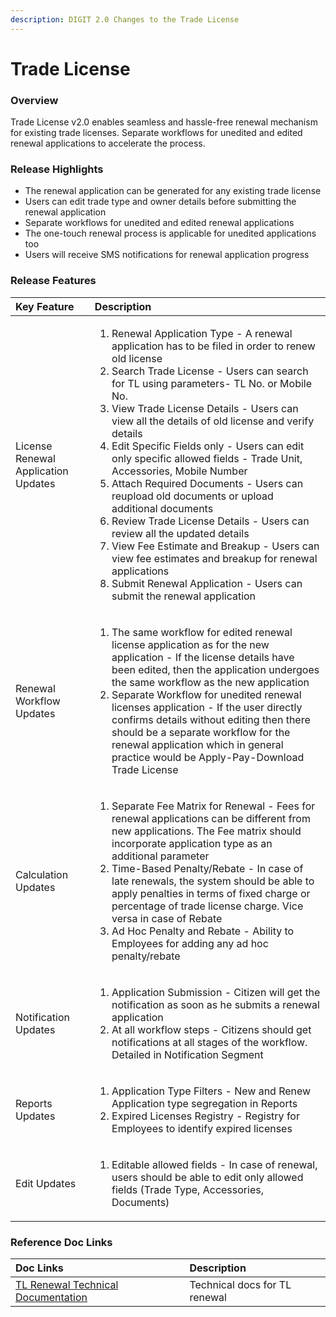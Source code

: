 ```yaml
---
description: DIGIT 2.0 Changes to the Trade License
---
```


# Trade License

### Overview <a id="Overview"></a>

Trade License v2.0 enables seamless and hassle-free renewal mechanism for existing trade licenses. Separate workflows for unedited and edited renewal applications to accelerate the process.

### Release Highlights <a id="Release-Highlights"></a>

* The renewal application can be generated for any existing trade license
* Users can edit trade type and owner details before submitting the renewal application 
* Separate workflows for unedited and edited renewal applications
* The one-touch renewal process is applicable for unedited applications too 
* Users will receive SMS notifications for renewal application progress

### Release Features <a id="Release-Features"></a>

<table>
  <thead>
    <tr>
      <th style="text-align:left"><b>Key Feature</b>
      </th>
      <th style="text-align:left"><b>Description</b>
      </th>
    </tr>
  </thead>
  <tbody>
    <tr>
      <td style="text-align:left">License Renewal Application Updates</td>
      <td style="text-align:left">
        <ol>
          <li>Renewal Application Type - A renewal application has to be filed in order
            to renew old license</li>
          <li>Search Trade License - Users can search for TL using parameters- TL No.
            or Mobile No.</li>
          <li>View Trade License Details - Users can view all the details of old license
            and verify details</li>
          <li>Edit Specific Fields only - Users can edit only specific allowed fields
            - Trade Unit, Accessories, Mobile Number</li>
          <li>Attach Required Documents - Users can reupload old documents or upload
            additional documents</li>
          <li>Review Trade License Details - Users can review all the updated details</li>
          <li>View Fee Estimate and Breakup - Users can view fee estimates and breakup
            for renewal applications</li>
          <li>Submit Renewal Application - Users can submit the renewal application</li>
        </ol>
      </td>
    </tr>
    <tr>
      <td style="text-align:left">Renewal Workflow Updates</td>
      <td style="text-align:left">
        <ol>
          <li>The same workflow for edited renewal license application as for the new
            application - If the license details have been edited, then the application
            undergoes the same workflow as the new application</li>
          <li>Separate Workflow for unedited renewal licenses application - If the user
            directly confirms details without editing then there should be a separate
            workflow for the renewal application which in general practice would be
            Apply-Pay-Download Trade License</li>
        </ol>
      </td>
    </tr>
    <tr>
      <td style="text-align:left">Calculation Updates</td>
      <td style="text-align:left">
        <ol>
          <li>Separate Fee Matrix for Renewal - Fees for renewal applications can be
            different from new applications. The Fee matrix should incorporate application
            type as an additional parameter</li>
          <li>Time-Based Penalty/Rebate - In case of late renewals, the system should
            be able to apply penalties in terms of fixed charge or percentage of trade
            license charge. Vice versa in case of Rebate</li>
          <li>Ad Hoc Penalty and Rebate - Ability to Employees for adding any ad hoc
            penalty/rebate</li>
        </ol>
      </td>
    </tr>
    <tr>
      <td style="text-align:left">Notification Updates</td>
      <td style="text-align:left">
        <ol>
          <li>Application Submission - Citizen will get the notification as soon as
            he submits a renewal application</li>
          <li>At all workflow steps - Citizens should get notifications at all stages
            of the workflow. Detailed in Notification Segment</li>
        </ol>
      </td>
    </tr>
    <tr>
      <td style="text-align:left">Reports Updates</td>
      <td style="text-align:left">
        <ol>
          <li>Application Type Filters - New and Renew Application type segregation
            in Reports</li>
          <li>Expired Licenses Registry - Registry for Employees to identify expired
            licenses</li>
        </ol>
      </td>
    </tr>
    <tr>
      <td style="text-align:left">Edit Updates</td>
      <td style="text-align:left">
        <ol>
          <li>Editable allowed fields - In case of renewal, users should be able to
            edit only allowed fields (Trade Type, Accessories, Documents)</li>
        </ol>
      </td>
    </tr>
  </tbody>
</table>

### Reference Doc Links <a id="Reference-Doc-Links"></a>

| **Doc Links** | **Description** |
| :--- | :--- |
|  [TL Renewal Technical Documentation](https://digit-discuss.atlassian.net/wiki/spaces/EPE/pages/edit-v2/231636995?draftShareId=c160aad5-d7d6-4b4a-9185-11caa6040e70) |  Technical docs for TL renewal |

